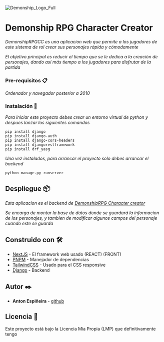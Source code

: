 ![Demonship_Logo_Full](https://github.com/user-attachments/assets/07e1ab5f-af7b-4f53-af32-c72e7abfbb0f)
# Demonship RPG Character Creator

_DemonshipRPGCC es una aplicacion web que permite a los jugadores de este sistema de rol crear sus personajes rápida y cómodamente_

_El objetivo principal es reducir el tiempo que se le dedica a la creación de personajes, dando así más tiempo a los jugadores para disfrutar de la partida_


### Pre-requisitos 📋

_Ordenador y navegador posterior a 2010_


### Instalación 🔧

_Para iniciar este proyecto debes crear un entorno virtual de python y despues lanzar los siguientes comandos_

```
pip install django
pip install django-auth
pip install django-cors-headers
pip install djangorestframework
pip install drf_yasg
```

_Una vez instalados, para arrancar el proyecto solo debes arrancar el backend_

```
python manage.py runserver
```

## Despliegue 📦

_Esta aplicacion es el backend de [DemonshipRPG Character creator](https://github.com/antoin0/TFC-Front)_

_Se encarga de montar la base de datos donde se guardará la informacion de los personajes, y tambien de modificar algunos campos del personaje cuando este se guarda_


## Construido con 🛠️

* [NextJS](https://nextjs.org/) - El framework web usado (REACT) (FRONT)
* [PNPM](https://pnpm.io/es/) - Manejador de dependencias
* [TailwindCSS](https://tailwindcss.com/) - Usado para el CSS responsive
* [Django](https://www.djangoproject.com/) - Backend 


## Autor ✒️

* **Anton Espiñeira** - [github](https://github.com/antoin0)


## Licencia 📄

Este proyecto está bajo la Licencia Mia Propia (LMP) que definitivamente tengo
